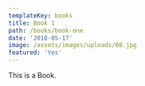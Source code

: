 ```yaml
---
templateKey: books
title: Book 1
path: /books/book-one
date: '2018-05-17'
image: /assets/images/uploads/08.jpg
featured: 'Yes'
---
```

This is a Book.
